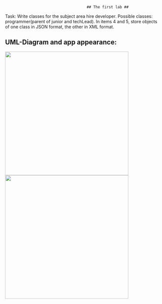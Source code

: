                                          ## The first lab ##

Task: Write classes for the subject area hire developer. Possible classes: programmer(parent of junior and techLead). In items 4 and 5, store objects of one class in JSON format, the other in XML format.
## UML-Diagram  and  app appearance:
<img src="https://i.imgur.com/my7wWYt.png" width="400"/>                         <img src="https://i.imgur.com/M0LSk3I.png" width="400"/>
